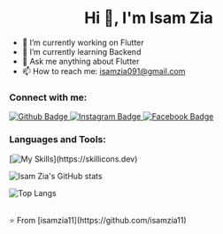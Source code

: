  <h1 align="center">Hi 👋, I'm Isam Zia</h1>

- 🔭 I’m currently working on Flutter
- 🌱 I’m currently learning Backend
- 💬 Ask me anything about Flutter 
- 📫 How to reach me: isamzia091@gmail.com


  
### Connect with me:
<div id="badges">
  <a href="https://github.com/isamzia11">
    <img src="https://img.shields.io/badge/Github-white?style=for-the-badge&logo=Github&logoColor=black" alt="Github Badge"/>
  </a>

   <a href="https://www.instagram.com/code_with_isam?igsh=aGJmMHpmZ2cxZzdr&utm_source=qr">
    <img src="https://img.shields.io/badge/Instagram-purple?style=for-the-badge&logo=instagram&logoColor=white" alt="Instagram Badge"/>
  </a>
   <a href="http://linkedin.com/in/isam-zia-5b7a28282">
    <img src="https://img.shields.io/badge/Facebook-blue?style=for-the-badge&logo=facebook&logoColor=white" alt="Facebook Badge"/>
  </a>
  
</div>

### Languages and Tools:
[![My Skills](https://skillicons.dev/icons?i=flutter,dart,firebase,github,git,postman,discord,)](https://skillicons.dev)


![Isam Zia's GitHub stats](https://github-readme-stats.vercel.app/api?username=isamzia11&show_icons=true&theme=dark)


![Top Langs](https://github-readme-stats.vercel.app/api/top-langs/?username=isamzia11&theme=dark) 







<br>
⭐️ From [isamzia11](https://github.com/isamzia11)

